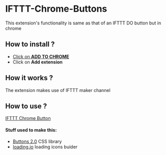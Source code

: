 # IFTTT-Chrome-Buttons
This extension's functionality is same as that of an IFTTT DO button but in chrome
## How to install ?
* [Click on **ADD TO CHROME**](https://chrome.google.com/webstore/detail/ifttt-chrome-button-unoff/komgjgehifckemhnghbjkecolfamhhpb)
* Click on **Add extension**

## How it works ?
The extension makes use of IFTTT maker channel
## How to use ?
[IFTTT Chrome Button](https://rj-vinodh.github.io/IFTTT-Chrome-Buttons/)


#### Stuff used to make this:
 * [Buttons 2.0](https://github.com/alexwolfe/Buttons/) CSS library
 * [loading.io](http://loading.io/) loading icons buider
